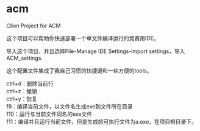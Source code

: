 # acm

Clion Project for ACM

这个项目可以帮助你快速部署一个单文件编译运行的竞赛用IDE。

导入这个项目，并且选择File-Manage IDE Settings-import settings，导入ACM_settings.

这个配置文件集成了我自己习惯的快捷键和一些方便的tools。

ctrl+d：删除当前行  
ctrl+z：撤销  
ctrl+y：恢复  
f9：编译当前文件，以文件名生成exe到文件所在目录  
f10：运行与当前文件同名的exe文件  
f11：编译并且运行当前文件，但是生成的可执行文件为a.exe，在项目根目录下。  
